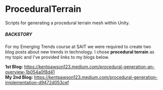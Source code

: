 # ProceduralTerrain
Scripts for generating a procedural terrain mesh within Unity.

##### BACKSTORY #####
For my Emerging Trends course at SAIT we were required to create two blog posts about new trends in technology. 
I chose ****procedural terrain**** as my topic and I've provided links to my blogs below.

**1st Blog:** https://kentpawson123.medium.com/procedural-generation-an-overview-1b054a0f8d41 <br/>
**My 2nd Blog:** https://kentpawson123.medium.com/procedural-generation-implementation-d9472d053cef

